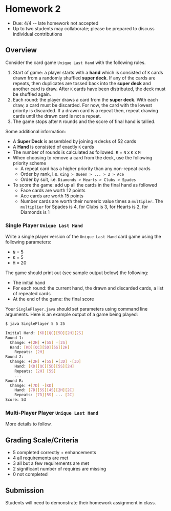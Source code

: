 # Homework 2

* Due: 4/4 -- late homework not accepted
* Up to two students may collaborate; please be prepared to discuss individual contributions

## Overview

Consider the card game `Unique Last Hand` with the following rules.

1. Start of game: a player starts with a **hand** which is consisted of `K` cards drawn from a randomly shuffled **super deck**.  If any of the cards are repeats, then duplicates are tossed back into the **super deck** and another card is draw.  After `K` cards have been distributed, the deck must be shuffled again.
2. Each round: the player draws a card from the **super deck**.  With each draw, a card must be discarded.  For now, the card with the lowest priority is discarded.  If a drawn card is a repeat then, repeat drawing cards until the drawn card is not a repeat.
3. The game stops after `R` rounds and the score of final hand is tallied.

Some additional information:

* A **Super Deck** is assembled by joining `N` decks of 52 cards
* A **Hand** is consisted of exactly `K` cards
* The number of rounds is calculated as followed: `R` = `N` x `K` x `M`
* When choosing to remove a card from the deck, use the following priority scheme
  - A repeat card has a higher priority than any non-repeat cards
  - Order by rank, i.e. `King > Queen > ... > 2 > Ace`
  - Order by suit, i.e. `Diamonds > Hearts > Clubs > Spades`
* To score the game: add up all the cards in the final hand as followed
  - Face cards are worth 12 points
  - Ace cards are worth 15 points
  - Number cards are worth their numeric value times a `multipler`.  The `multiplier` for Spades is 4, for Clubs is 3, for Hearts is 2, for Diamonds is 1

### Single Player `Unique Last Hand`

Write a single player version of the `Unique Last Hand` card game using the following parameters:
- `N` = 5
- `K` = 5
- `M` = 20

The game should print out (see sample output below) the following:
- The initial hand
- For each round: the current hand, the drawn and discarded cards, a list of repeated cards
- At the end of the game: the final score

Your `SinglePlayer.java` should set parameters using command line arguments.  Here is an example output of a game being played:

```bash
$ java SinglePlayer 5 5 25

Initial Hand: [KD][QC][5D][2H][2S]
Round 1:
  Change: +[2H] +[5S] -[2S]
  Hand: [KD][QC][5D][5S][2H]
	Repeats: [2H]
Round 2:
  Change: +[2H] +[5S] +[3D] -[3D]
	Hand: [KD][QC][5D][5S][2H]
	Repeats: [2H] [5S]
	...
Round R:
  Change: +[7D] -[KD]
	Hand: [7D][5S][4S][2H][2C]
	Repeats: [7D][5S] ... [2C]
Score: 53
```

### Multi-Player Player `Unique Last Hand`

More details to follow.

## Grading Scale/Criteria

* 5 completed correctly + enhancements
* 4 all requirements are met
* 3 all but a few requirements are met
* 2 significant number of requires are missing
* 0 not completed

## Submission

Students will need to demonstrate their homework assignment in class.
